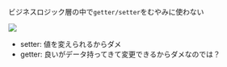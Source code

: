 ビジネスロジック層の中で`getter/setter`をむやみに使わない

![](/images/object2.jpeg)

- setter: 値を変えられるからダメ
- getter: 良いがデータ持ってきて変更できるからダメなのでは？

